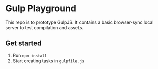 # Gulp Playground

This repo is to prototype GulpJS. It contains a basic browser-sync local server to test compilation and assets.

## Get started
1. Run `npm install`
1. Start creating tasks in `gulpfile.js`
